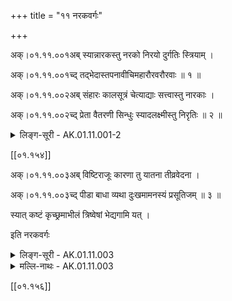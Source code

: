 +++
title = "११ नरकवर्गः"

+++

अक्।०१.११.००१अब् स्यान्नारकस्तु नरको निरयो दुर्गतिः स्त्रियाम् ।

अक्।०१.११.००१च्द् तद्भेदास्तपनावीचिमहारौरवरौरवाः ॥ १ ॥

अक्।०१.११.००२अब् संहारः कालसूत्रं चेत्याद्याः सत्त्वास्तु नारकाः ।

अक्।०१.११.००२च्द् प्रेता वैतरणी सिन्धुः स्यादलक्ष्मीस्तु निरृतिः ॥ २ ॥

<details><summary>लिङ्ग-सूरी - AK.01.11.001-2</summary>

स्यान्नारक इति—नारं नरसमूहं कायत्यस्मिन्निति नारकः । नरकश्च । ʻकै शब्दे । निर्गतोऽयः दैवमस्मादिति निरयः । दुष्टा गतिरिति दुर्गतिः । नरकनामानि ॥ तप्यन्ते पापिनोऽत्र तपनः । ʻतप सन्तापे । अव्यन्ते रक्ष्यन्तेऽस्माद् अवीचिः । नास्ति वीचिः सुखस्य स्वल्पोऽप्यत्रेति वा । ʻअव रक्षणे । अव्यन्ते खाद्यन्तेऽस्मिन्निति वा । स्त्रीपुंसयोः । रुः दुःखं, तस्य रवोऽत्रेति रौरवः । महांश्चासौ रौरवश्च महारौरवः । संह्रियन्ते पापिनोऽस्मिन्निति संहारः । ʻहृञ् हरणे । सङ्घात इति वा पाठे ʻहन हिंसागत्यो । कालानि अयोमयानि सूत्राण्यस्मिन्निति कालसूत्रम् । एवमादीनि नरकभेदनामानि ॥ आद्यशब्देन तामिस्रान्धतामिस्रासिपत्रवनादयः उच्यन्ते । सत्त्वाः प्राणिनः । नरके विद्यमानाः नारकाः । प्रकर्षेण नरकमिताः प्रेताः । ʻइण् गतौ' । नकरलम्बन्धिप्राणिनाम ॥ विगतं तरणं यत्र वितरणम् । वितरणे नरके भवा वैतरणी । विगता तरणिः नौरत्रेति वितरणिः । वितरणिरेव वैतरणी । विगतः तरणिः सूर्योऽत्रेति वितरणिः पातालः, तस्मिन् भवा वा । नरकसिन्धुनाम ॥ न लक्ष्यते अलक्ष्मीः । ʻलक्ष दर्शनाङ्गनयोः' । लक्ष्मीर्न भवतीति वा । ऋतेः सन्मार्गात् निष्क्रान्ता निरृतिः । अभाग्यनामानि ॥ १-२ ॥
</details>

[[०१.१५४]]

अक्।०१.११.००३अब् विष्टिराजूः कारणा तु यातना तीव्रवेदना ।

अक्।०१.११.००३च्द् पीडा बाधा व्यथा दुःखमामनस्यं प्रसूतिजम् ॥ ३ ॥

स्यात् कष्टं कृच्छ्रमाभीलं त्रिष्वेषां भेद्यगामि यत् ।

इति नरकवर्गः

<details><summary>लिङ्ग-सूरी - AK.01.11.003</summary>

विष्टिरिति—विशति नरकमनया विष्टिः । ʻविश प्रवेशने । आजवते यया नरकम् आजूः । आ समन्तात् अज्यते वा । ʻअज गतिक्षेपणयोः' । नरके हठात् प्रक्षेपनामनी ॥ कृणातीति कारणा । ʻकॄ हिंसायाम् । याति नाशमनयेति यातना । ʻया प्रापणे । यातयतीति वा । ʻयत नाराकारोपस्कारयोः' । तीव्रवेदनानाम ॥ पीड्यतेऽनयेति पीडा । ʻपीड अवगाहने । बाध्यते यया बाधा । ʻबाधृ विलोडने । व्यथ्यन्तेऽनयेति व्यथा । ʻव्यथ भयसञ्चलनयोः' । दुष्टानि खानीन्द्रियाण्यस्मिन्निति दुःखम् । दुःखमात्रनामानि ॥ अमनसो भवम् आमनस्यम् । मानसे साधु मानस्यं, तन्न भवतीत्यामनस्यम् । प्रसूतेर्जातं प्रसूतिजम् । दुःखविशेषनामानि ॥ कषति हिंसयतीति कष्टम् । ʻकष हिंसायाम् । कृणत्ति वेष्टयतीति कृच्छ्रम् । ʻकृती वेष्टने । आ समन्तात् भियं लातीति आभीलम् । ʻला दाने । शरीरपीडानामानि ॥ पाडाद्याभीलान्तानि नामानि दुःखवाचकानीति केचित् । त्रिष्वेषां भेद्यगामि यत् । एषां शब्दानां दुःखादीनां मध्ये यद् भेद्यगामि विशेष्यगामि तत् त्रिषु; कष्टा सेवा, कष्टो भृत्यभावः, कष्टं व्याकरणमिति ॥ ३ ॥

इत्यमरसोशपदविवृतौ नरकवर्गः
</details>

<details><summary>मल्लि-नाथः - AK.01.11.003</summary>

विष्टिराजूः । कर्मनरकनामनी । भाषया ʻवेट्ट्ौ' । स्त्रीलिङ्गमध्यपाठात् स्त्रीलिङ्गौ । ʻत्रिषु कर्मकरे विष्टिस्त्र्याजूर्वेतनकर्मस्ौ' इति रुद्रः ॥ कारणा—तीव्रवेदना । अत्यन्तदुःखनामानि ॥ पीडा—दुःखम् । दुःखनामानि ॥ बाधा चाबाधेति चात्र रूपद्वयं सम्भाव्यम् । ʻबाधा दुःखनिषेधयोः' इति वैजयन्ती (पृ। २२२, श्लो। २५) । ʻआबाधा वेदना दुःखम् इति हलायुधः (अ। मा। ३। ४) । अत्रापि दुःखं दुष्खमिति रूपद्वयस्य सम्भावना । ʻकान्तो नयनानन्दो बाले दुःखेन भवति सदा' इति रुद्रटालङ्कारे (५। २८) बिन्दुच्युतकत्वाद्विसर्गश्रुतिः । ʻपुष्पभूषणविषाणघोषणादुष्खदुष्कृतवरीषु पुष्करम् इति ऊष्मभेदपाठात् षकारश्रुतिः । आमनस्यं प्रसूतिजम् । प्रसवसञ्जातदुःखमामनस्यं स्यात् । स्यात् कष्टं—आभीलम् । कष्टनामानि ॥ त्रिष्वेषां—यत् । कष्टादयस्त्रयो यदा भेद्यगामिनस्तदा त्रिलिङ्गाः । कष्टा सेवा । कष्टः प्रसवः । कष्टं विषभक्षणम् । अन्यथा नपुंसकलिङ्गा एव । कष्टेनातिक्रान्तो नरकः ॥ ३ ॥

इति श्रीवत्सनृसिंहसूरिसुतमल्लिनाथसूरिविरचितेऽमरपदपारिजाते नरकवर्गः 
</details>

[[०१.१५६]]
